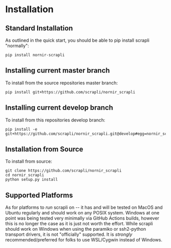 # Installation


## Standard Installation

As outlined in the quick start, you should be able to pip install scrapli "normally":

```
pip install nornir-scrapli
```


## Installing current master branch

To install from the source repositories master branch:

```
pip install git+https://github.com/scrapli/nornir_scrapli
```


## Installing current develop branch

To install from this repositories develop branch:

```
pip install -e git+https://github.com/scrapli/nornir_scrapli.git@develop#egg=nornir_scrapli
```


## Installation from Source

To install from source:

```
git clone https://github.com/scrapli/nornir_scrapli
cd nornir_scrapli
python setup.py install
```


## Supported Platforms

As for platforms to *run* scrapli on -- it has and will be tested on MacOS and Ubuntu regularly and should work on any
 POSIX system. Windows at one point was being tested very minimally via GitHub Actions builds, however this is no
  longer the case as it is just not worth the effort. While scrapli should work on Windows when using the paramiko or
   ssh2-python transport drivers, it is not "officially" supported. It is *strongly* recommended/preferred for folks
    to use WSL/Cygwin instead of Windows.
